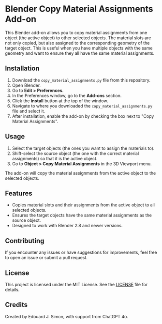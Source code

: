 # Blender Copy Material Assignments Add-on

This Blender add-on allows you to copy material assignments from one object (the active object) to other selected objects. 
The material slots are not only copied, but also assigned to the corresponding geometry of the target object.
This is useful when you have multiple objects with the same geometry and want to ensure they all have the same material assignments.

## Installation

1. Download the `copy_material_assignments.py` file from this repository.
2. Open Blender.
3. Go to **Edit > Preferences**.
4. In the Preferences window, go to the **Add-ons** section.
5. Click the **Install** button at the top of the window.
6. Navigate to where you downloaded the `copy_material_assignments.py` file and select it.
7. After installation, enable the add-on by checking the box next to "Copy Material Assignments".

## Usage

1. Select the target objects (the ones you want to assign the materials to).
2. Shift-select the source object (the one with the correct material assignments) so that it is the active object.
3. Go to **Object > Copy Material Assignments** in the 3D Viewport menu.

The add-on will copy the material assignments from the active object to the selected objects.

## Features

- Copies material slots and their assignments from the active object to all selected objects.
- Ensures the target objects have the same material assignments as the source object.
- Designed to work with Blender 2.8 and newer versions.

## Contributing

If you encounter any issues or have suggestions for improvements, feel free to open an issue or submit a pull request.

## License

This project is licensed under the MIT License. See the [LICENSE](LICENSE) file for details.

## Credits

Created by Edouard J. Simon, with support from ChatGPT 4o.
